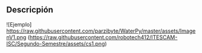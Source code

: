 ## Descricpión
![Ejemplo]
https://raw.githubusercontent.com/parzibyte/WaterPy/master/assets/ImagenV1.png
(https://raw.githubusercontent.com/robotech412/ITESCAM-ISC/Segundo-Semestre/assets/cs1.png)
